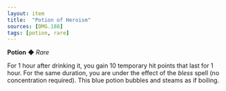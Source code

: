 ```yaml
---
layout: item
title:  "Potion of Heroism"
sources: [DMG.188]
tags: [potion, rare]
---
```


**Potion** ◆ *Rare*

For 1 hour after drinking it, you gain 10 temporary hit points that last for 1 hour. For the same duration, you are under the effect of the _bless_ spell (no concentration required). This blue potion bubbles and steams as if boiling.